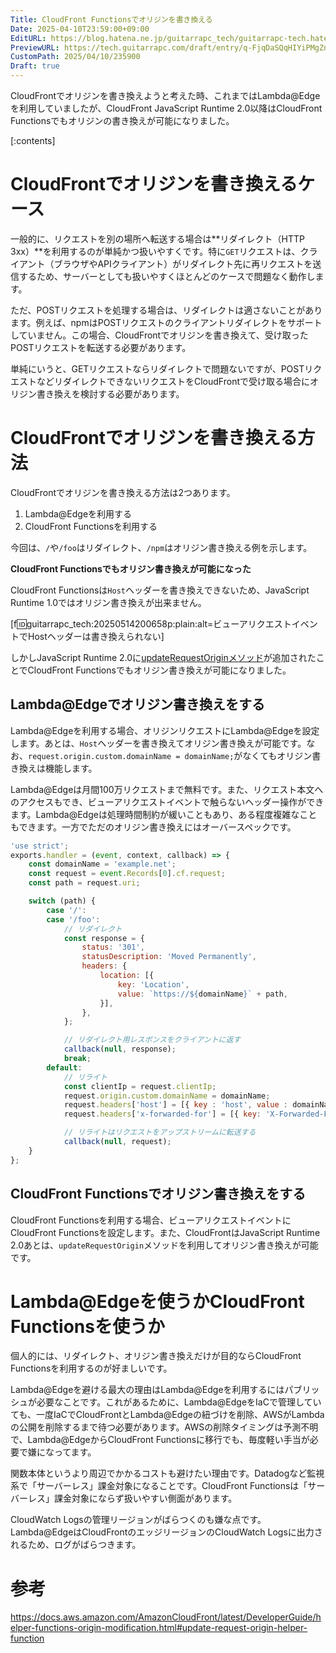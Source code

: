 ```yaml
---
Title: CloudFront Functionsでオリジンを書き換える
Date: 2025-04-10T23:59:00+09:00
EditURL: https://blog.hatena.ne.jp/guitarrapc_tech/guitarrapc-tech.hatenablog.com/atom/entry/6802418398419716657
PreviewURL: https://tech.guitarrapc.com/draft/entry/q-FjqDaSQqHIYiPMgZnqMySYjHo
CustomPath: 2025/04/10/235900
Draft: true
---
```


CloudFrontでオリジンを書き換えようと考えた時、これまではLambda@Edgeを利用していましたが、CloudFront JavaScript Runtime 2.0以降はCloudFront Functionsでもオリジンの書き換えが可能になりました。

[:contents]

# CloudFrontでオリジンを書き換えるケース

一般的に、リクエストを別の場所へ転送する場合は**リダイレクト（HTTP 3xx）**を利用するのが単純かつ扱いやすくです。特に`GET`リクエストは、クライアント（ブラウザやAPIクライアント）がリダイレクト先に再リクエストを送信するため、サーバーとしても扱いやすくほとんどのケースで問題なく動作します。

ただ、POSTリクエストを処理する場合は、リダイレクトは適さないことがあります。例えば、npmはPOSTリクエストのクライアントリダイレクトをサポートしていません。この場合、CloudFrontでオリジンを書き換えて、受け取ったPOSTリクエストを転送する必要があります。

単純にいうと、GETリクエストならリダイレクトで問題ないですが、POSTリクエストなどリダイレクトできないリクエストをCloudFrontで受け取る場合にオリジン書き換えを検討する必要があります。

# CloudFrontでオリジンを書き換える方法

CloudFrontでオリジンを書き換える方法は2つあります。

1. Lambda@Edgeを利用する
2. CloudFront Functionsを利用する

今回は、`/`や`/foo`はリダイレクト、`/npm`はオリジン書き換える例を示します。

**CloudFront Functionsでもオリジン書き換えが可能になった**

CloudFront Functionsは`Host`ヘッダーを書き換えできないため、JavaScript Runtime 1.0ではオリジン書き換えが出来ません。

[f:id:guitarrapc_tech:20250514200658p:plain:alt=ビューアリクエストイベントでHostヘッダーは書き換えられない]

しかしJavaScript Runtime 2.0に[updateRequestOriginメソッド](https://docs.aws.amazon.com/AmazonCloudFront/latest/DeveloperGuide/helper-functions-origin-modification.html#update-request-origin-helper-function)が追加されたことでCloudFront Functionsでもオリジン書き換えが可能になりました。

## Lambda@Edgeでオリジン書き換えをする

Lambda@Edgeを利用する場合、オリジンリクエストにLambda@Edgeを設定します。あとは、`Host`ヘッダーを書き換えてオリジン書き換えが可能です。なお、`request.origin.custom.domainName = domainName;`がなくてもオリジン書き換えは機能します。

Lambda@Edgeは月間100万リクエストまで無料です。また、リクエスト本文へのアクセスもでき、ビューアリクエストイベントで触らないヘッダー操作ができます。Lambda@Edgeは処理時間制約が緩いこともあり、ある程度複雑なこともできます。一方でただのオリジン書き換えにはオーバースペックです。

```js
'use strict';
exports.handler = (event, context, callback) => {
    const domainName = 'example.net';
    const request = event.Records[0].cf.request;
    const path = request.uri;

    switch (path) {
        case '/':
        case '/foo':
            // リダイレクト
            const response = {
                status: '301',
                statusDescription: 'Moved Permanently',
                headers: {
                    location: [{
                        key: 'Location',
                        value: `https://${domainName}` + path,
                    }],
                },
            };

            // リダイレクト用レスポンスをクライアントに返す
            callback(null, response);
            break;
        default:
            // リライト
            const clientIp = request.clientIp;
            request.origin.custom.domainName = domainName;
            request.headers['host'] = [{ key : 'host', value : domainName}];
            request.headers['x-forwarded-for'] = [{ key: 'X-Forwarded-For', value: clientIp }];

            // リライトはリクエストをアップストリームに転送する
            callback(null, request);
    }
};
```

## CloudFront Functionsでオリジン書き換えをする

CloudFront Functionsを利用する場合、ビューアリクエストイベントにCloudFront Functionsを設定します。また、CloudFrontはJavaScript Runtime 2.0あとは、`updateRequestOrigin`メソッドを利用してオリジン書き換えが可能です。

# Lambda@Edgeを使うかCloudFront Functionsを使うか

個人的には、リダイレクト、オリジン書き換えだけが目的ならCloudFront Functionsを利用するのが好ましいです。

Lambda@Edgeを避ける最大の理由はLambda@Edgeを利用するにはパブリッシュが必要なことです。これがあるために、Lambda@EdgeをIaCで管理していても、一度IaCでCloudFrontとLambda@Edgeの紐づけを削除、AWSがLambdaの公開を削除するまで待つ必要があります。AWSの削除タイミングは予測不明で、Lambda@EdgeからCloudFront Functionsに移行でも、毎度軽い手当が必要で嫌になってます。

関数本体というより周辺でかかるコストも避けたい理由です。Datadogなど監視系で「サーバーレス」課金対象になることです。CloudFront Functionsは「サーバーレス」課金対象にならず扱いやすい側面があります。

CloudWatch Logsの管理リージョンがばらつくのも嫌な点です。Lambda@EdgeはCloudFrontのエッジリージョンのCloudWatch Logsに出力されるため、ログがばらつきます。


# 参考

https://docs.aws.amazon.com/AmazonCloudFront/latest/DeveloperGuide/helper-functions-origin-modification.html#update-request-origin-helper-function
